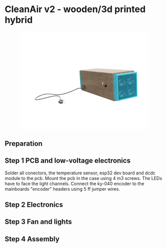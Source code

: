 # CleanAir v2 - wooden/3d printed hybrid

<p align="center">
  <a href="url"><img src="/documentation/images/finished.png" width="80%"></a>
</p>

## Preparation


## Step 1 PCB and low-voltage electronics
Solder all conectors, the temperature sensor, esp32 dev board and dcdc module to the pcb. 
Mount the pcb in the case using 4 m3 screws. The LEDs have to face the light channels. Connect the ky-040 encoder to the mainboards "encoder" headers using 5 ff jumper wires.

## Step 2 Electronics

## Step 3 Fan and lights

## Step 4 Assembly



